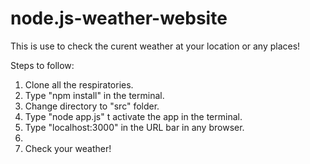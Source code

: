 # node.js-weather-website

This is use to check the curent weather at your location or any places!

Steps to follow:

1. Clone all the respiratories. 
2. Type "npm install" in the terminal.
3. Change directory to "src" folder.
4. Type "node app.js" t activate the app in the terminal.
5. Type "localhost:3000" in the URL bar in any browser. 
6. 
7. Check your weather!
